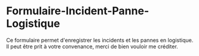 # Formulaire-Incident-Panne-Logistique
Ce formulaire permet d'enregistrer les incidents et les pannes en logistique. Il peut être prit à votre convenance, merci de bien vouloir me créditer.

